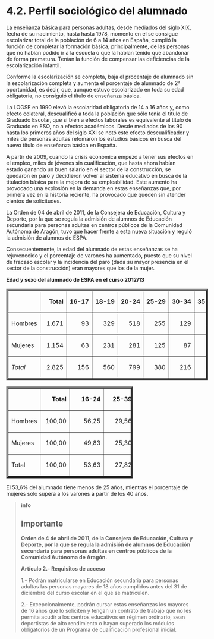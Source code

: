 
# 4.2. Perfil sociológico del alumnado

La enseñanza básica para personas adultas, desde mediados del siglo XIX, fecha de su nacimiento, hasta hasta 1978, momento en el se consigue escolarizar total de la población de 6 a 14 años en España, cumplió la función de completar la formación básica, principalmente, de las personas que no habían podido ir a la escuela o que la habían tenido que abandonar de forma prematura. Tenían la función de compensar las deficiencias de la escolarización infantil.

Conforme la escolarización se completa, baja el procentaje de alumnado sin la escolarización completa y aumenta el porcentaje de alumnado de 2ª oportunidad, es decir, que, aunque estuvo escolarizado en toda su edad obligatoria, no consiguió el título de enseñanza básica.

La LOGSE en 1990 elevó la escolaridad obligatoria de 14 a 16 años y, como efecto colateral, descualificó a toda la población que sólo tenía el título de Graduado Escolar, que si bien a efectos laborales es equivalente al título de Graduado en ESO, no a efectos académicos. Desde mediados de los 90 hasta los primeros años del siglo XXI se notó este efecto descualificador y miles de personas adultas retomaron los estudios básicos en busca del nuevo título de enseñanza básica en España.

A partir de 2009, cuando la crisis económica empezó a tener sus efectos en el empleo, miles de jóvenes sin cualificación, que hasta ahora habían estado ganando un buen salario en el sector de la construcción, se quedaron en paro y decidieron volver al sistema educativo en busca de la titulación básica para la mejora de su empleabilidad. Este aumento ha provocado una explosión en la demanda en estas enseñanzas que, por primera vez en la historia reciente, ha provocado que queden sin atender cientos de solicitudes.

La Orden de 04 de abril de 2011, de la Consejera de Educación, Cultura y Deporte, por la que se regula la admisión de alumnos de Educación secundaria para personas adultas en centros públicos de la Comunidad Autónoma de Aragón, tuvo que hacer frente a esta nueva situación y reguló la admisión de alumnos de ESPA.

Consecuentemente, la edad del alumnado de estas enseñanzas se ha rejuvenecido y el porcentaje de varones ha aumentado, puesto que su nivel de fracaso escolar y la incidencia del paro (dada su mayor presencia en el sector de la construcción) eran mayores que los de la mujer. 

**Edad y sexo del alumnado de ESPA en el curso 2012/13**

<table style="width: 543px;" border="5" cellspacing="0" cellpadding="0">
<tbody>
<tr>
<td valign="bottom" nowrap="nowrap" width="63">
<p align="left">&nbsp;</p>
</td>
<td valign="bottom" nowrap="nowrap" width="54">
<p align="right"><strong>Total</strong></p>
</td>
<td valign="bottom" nowrap="nowrap" width="44">
<p align="right"><strong>16-17</strong></p>
</td>
<td valign="bottom" nowrap="nowrap" width="52">
<p align="right"><strong>18-19</strong></p>
</td>
<td valign="bottom" nowrap="nowrap" width="48">
<p align="right"><strong>20-24</strong></p>
</td>
<td valign="bottom" nowrap="nowrap" width="48">
<p align="right"><strong>25-29</strong></p>
</td>
<td valign="bottom" nowrap="nowrap" width="48">
<p align="right"><strong>30-34</strong></p>
</td>
<td valign="bottom" nowrap="nowrap" width="48">
<p align="right"><strong>35-39</strong></p>
</td>
<td valign="bottom" nowrap="nowrap" width="48">
<p align="right"><strong>40-49</strong></p>
</td>
<td valign="bottom" nowrap="nowrap" width="48">
<p align="right"><strong>50-59</strong></p>
</td>
<td valign="bottom" nowrap="nowrap" width="42">
<p align="right"><strong>&gt; 59</strong></p>
</td>
</tr>
<tr>
<td valign="bottom" nowrap="nowrap" width="63">
<p align="left">Hombres</p>
</td>
<td valign="bottom" nowrap="nowrap" width="54">
<p align="right">1.671</p>
</td>
<td valign="bottom" nowrap="nowrap" width="44">
<p align="right">93</p>
</td>
<td valign="bottom" nowrap="nowrap" width="52">
<p align="right">329</p>
</td>
<td valign="bottom" nowrap="nowrap" width="48">
<p align="right">518</p>
</td>
<td valign="bottom" nowrap="nowrap" width="48">
<p align="right">255</p>
</td>
<td valign="bottom" nowrap="nowrap" width="48">
<p align="right">129</p>
</td>
<td valign="bottom" nowrap="nowrap" width="48">
<p align="right">110</p>
</td>
<td valign="bottom" nowrap="nowrap" width="48">
<p align="right">169</p>
</td>
<td valign="bottom" nowrap="nowrap" width="48">
<p align="right">64</p>
</td>
<td valign="bottom" nowrap="nowrap" width="42">
<p align="right">4</p>
</td>
</tr>
<tr>
<td valign="bottom" nowrap="nowrap" width="63">
<p align="left">Mujeres</p>
</td>
<td valign="bottom" nowrap="nowrap" width="54">
<p align="right">1.154</p>
</td>
<td valign="bottom" nowrap="nowrap" width="44">
<p align="right">63</p>
</td>
<td valign="bottom" nowrap="nowrap" width="52">
<p align="right">231</p>
</td>
<td valign="bottom" nowrap="nowrap" width="48">
<p align="right">281</p>
</td>
<td valign="bottom" nowrap="nowrap" width="48">
<p align="right">125</p>
</td>
<td valign="bottom" nowrap="nowrap" width="48">
<p align="right">87</p>
</td>
<td valign="bottom" nowrap="nowrap" width="48">
<p align="right">80</p>
</td>
<td valign="bottom" nowrap="nowrap" width="48">
<p align="right">192</p>
</td>
<td valign="bottom" nowrap="nowrap" width="48">
<p align="right">86</p>
</td>
<td valign="bottom" nowrap="nowrap" width="42">
<p align="right">9</p>
</td>
</tr>
<tr>
<td valign="bottom" nowrap="nowrap" width="63">
<p align="left"><em>Total</em></p>
</td>
<td valign="bottom" nowrap="nowrap" width="54">
<p align="right">2.825</p>
</td>
<td valign="bottom" nowrap="nowrap" width="44">
<p align="right">156</p>
</td>
<td valign="bottom" nowrap="nowrap" width="52">
<p align="right">560</p>
</td>
<td valign="bottom" nowrap="nowrap" width="48">
<p align="right">799</p>
</td>
<td valign="bottom" nowrap="nowrap" width="48">
<p align="right">380</p>
</td>
<td valign="bottom" nowrap="nowrap" width="48">
<p align="right">216</p>
</td>
<td valign="bottom" nowrap="nowrap" width="48">
<p align="right">190</p>
</td>
<td valign="bottom" nowrap="nowrap" width="48">
<p align="right">361</p>
</td>
<td valign="bottom" nowrap="nowrap" width="48">
<p align="right">150</p>
</td>
<td valign="bottom" nowrap="nowrap" width="42">
<p align="right">13</p>
</td>
</tr>
</tbody>
</table>

<table style="width: 340px;" border="5" cellspacing="0" cellpadding="0" align="center">
<tbody>
<tr>
<td valign="bottom" nowrap="nowrap" width="63">
<p align="left">&nbsp;</p>
</td>
<td valign="bottom" nowrap="nowrap" width="62">
<p align="right"><strong>Total</strong></p>
</td>
<td valign="bottom" nowrap="nowrap" width="75">
<p align="right"><strong>16-24</strong></p>
</td>
<td valign="bottom" nowrap="nowrap" width="67">
<p align="right"><strong>25-39</strong></p>
</td>
<td valign="bottom" nowrap="nowrap" width="72">
<p align="right"><strong>&gt; 40</strong></p>
</td>
</tr>
<tr>
<td valign="bottom" nowrap="nowrap" width="63">
<p align="left">Hombres</p>
</td>
<td valign="bottom" nowrap="nowrap" width="62">
<p align="right">100,00</p>
</td>
<td valign="bottom" nowrap="nowrap" width="75">
<p align="right">56,25</p>
</td>
<td valign="bottom" nowrap="nowrap" width="67">
<p align="right">29,56</p>
</td>
<td valign="bottom" nowrap="nowrap" width="72">
<p align="right">14,18</p>
</td>
</tr>
<tr>
<td valign="bottom" nowrap="nowrap" width="63">
<p align="left">Mujeres</p>
</td>
<td valign="bottom" nowrap="nowrap" width="62">
<p align="right">100,00</p>
</td>
<td valign="bottom" nowrap="nowrap" width="75">
<p align="right">49,83</p>
</td>
<td valign="bottom" nowrap="nowrap" width="67">
<p align="right">25,30</p>
</td>
<td valign="bottom" nowrap="nowrap" width="72">
<p align="right">24,87</p>
</td>
</tr>
<tr>
<td valign="bottom" nowrap="nowrap" width="63">
<p align="left">Total</p>
</td>
<td valign="bottom" nowrap="nowrap" width="62">
<p align="right">100,00</p>
</td>
<td valign="bottom" nowrap="nowrap" width="75">
<p align="right">53,63</p>
</td>
<td valign="bottom" nowrap="nowrap" width="67">
<p align="right">27,82</p>
</td>
<td valign="bottom" nowrap="nowrap" width="72">
<p align="right">18,55</p>
</td>
</tr>
</tbody>
</table>

El 53,6% del alumnado tiene menos de 25 años, mientras el porcentaje de mujeres sólo supera a los varones a partir de los 40 años.

>**info**
>## Importante
>
>**Orden de 4 de abril de 2011, de la Consejera de Educación, Cultura y Deporte, por la que se regula la admisión de alumnos de Educación secundaria para personas adultas en centros públicos de la Comunidad Autónoma de Aragón.**
>
>**Artículo 2.- Requisitos de acceso**
>
>1.- Podrán matricularse en Educación secundaria para personas adultas las personas mayores de 18 años cumplidos antes del 31 de diciembre del curso escolar en el que se matriculen.
>
>2.- Excepcionalmente, podrán cursar estas enseñanzas los mayores de 16 años que lo soliciten y tengan un contrato de trabajo que no les permita acudir a los centros educativos en régimen ordinario, sean deportistas de alto rendimiento o hayan superado los módulos obligatorios de un Programa de cualificación profesional inicial.
